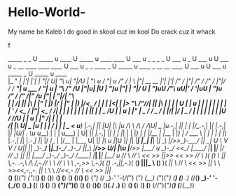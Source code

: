 # Hello-World-
My name be Kaleb
I do good in skool cuz im kool
Do crack cuz it whack
        
f


  _____    _   _  U _____ u      ____   U _____ u   ____     ____     U  ___ u  _   _                       _   _     U  ___ u       _       U  ___ u   U  ___ u   _  __   ____                     ____          ____      U  ___ u   _   _    ____     _     U _____ u       ____      _      __  __     ____     U  ___ u   U  ___ u _____   _     U _____ u ____    
 |_ " _|  |'| |'| \| ___"|/    U|  _"\ u\| ___"|/U |  _"\ u / __"| u   \/"_ \/ | \ |"|        __        __ |'| |'|     \/"_ \/      |"|       \/"_ \/    \/"_ \/  |"|/ /  / __"| u          ___    / __"| u      |  _"\      \/"_ \/U |"|u| |U | __")u  |"|    \| ___"|/    U | __")uU  /"\  uU|' \/ '|uU | __")u    \/"_ \/    \/"_ \/|"_  /u |"|    \| ___"|/|  _"\   
   | |   /| |_| |\ |  _|"      \| |_) |/ |  _|"   \| |_) |/<\___ \/    | | | |<|  \| |>       \"\      /"//| |_| |\    | | | |    U | | u     | | | |    | | | |  | ' /  <\___ \/          |_"_|  <\___ \/      /| | | |     | | | | \| |\| | \|  _ \/U | | u   |  _|"       \|  _ \/ \/ _ \/ \| |\/| |/ \|  _ \/    | | | |    | | | |U / //U | | u   |  _|" /| | | |  
  /| |\  U|  _  |u | |___       |  __/   | |___    |  _ <   u___) |.-,_| |_| |U| |\  |u       /\ \ /\ / /\U|  _  |u.-,_| |_| |     \| |/__.-,_| |_| |.-,_| |_| |U/| . \\u u___) |           | |    u___) |      U| |_| |\.-,_| |_| |  | |_| |  | |_) | \| |/__  | |___        | |_) | / ___ \  | |  | |   | |_) |.-,_| |_| |.-,_| |_| |\/ /_  \| |/__  | |___ U| |_| |\ 
 u |_|U   |_| |_|  |_____|      |_|      |_____|   |_| \_\  |____/>>\_)-\___/  |_| \_|       U  \ V  V /  U|_| |_|  \_)-\___/       |_____|\_)-\___/  \_)-\___/   |_|\_\  |____/>>        U/| |\u  |____/>>      |____/ u \_)-\___/  <<\___/   |____/   |_____| |_____|       |____/ /_/   \_\ |_|  |_|   |____/  \_)-\___/  \_)-\___/ /____|  |_____| |_____| |____/ u 
 _// \\_  //   \\  <<   >>      ||>>_    <<   >>   //   \\_  )(  (__)    \\    ||   \\,-.    .-,_\ /\ /_,-.//   \\       \\         //  \\      \\         \\   ,-,>> \\,-.)(  (__)    .-,_|___|_,-.)(  (__)      |||_         \\   (__) )(   _|| \\_   //  \\  <<   >>      _|| \\_  \\    >><<,-,,-.   _|| \\_       \\         \\   _//<<,- //  \\  <<   >>  |||_    
(__) (__)(_") ("_)(__) (__)    (__)__)  (__) (__) (__)  (__)(__)        (__)   (_")  (_/      \_)-'  '-(_/(_") ("_)     (__)       (_")("_)    (__)       (__)   \.)   (_/(__)          \_)-' '-(_/(__)          (__)_)       (__)      (__) (__) (__) (_")("_)(__) (__)    (__) (__)(__)  (__)(./  \.) (__) (__)     (__)       (__) (__) (_/(_")("_)(__) (__)(__)_)   
